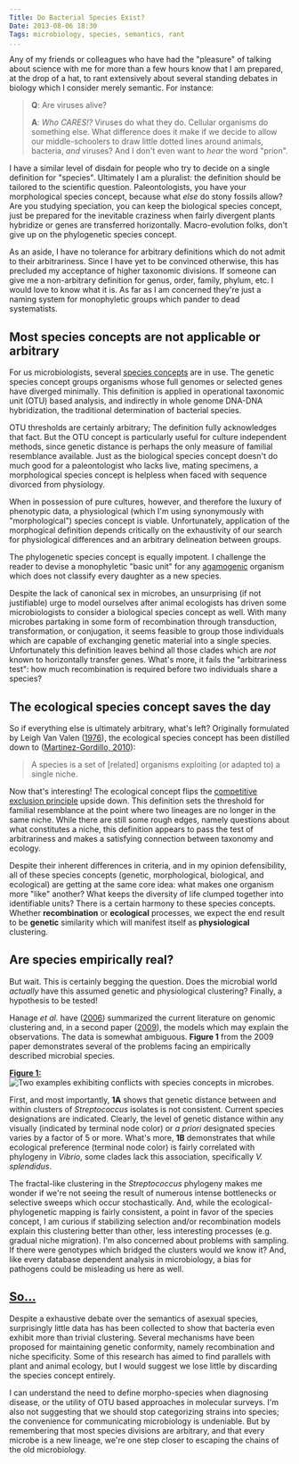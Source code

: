 ```yaml
---
Title: Do Bacterial Species Exist?
Date: 2013-08-06 18:30
Tags: microbiology, species, semantics, rant
...
```



Any of my friends or colleagues who have had the "pleasure" of talking about
science with me for more than a few hours know that I am prepared, at the drop
of a hat, to rant extensively about several standing debates in biology which I
consider merely semantic.  For instance:

 > **Q**: Are viruses alive?
 >
 > **A**: _Who CARES!?_  Viruses do what they do.  Cellular organisms do
 > something else. What difference does it make if we decide to allow our
 > middle-schoolers to draw little dotted lines around animals, bacteria, _and_
 > viruses?  And I don't even want to _hear_ the word "prion".

I have a similar level of disdain for people who try to decide on a single
definition for "species".   Ultimately I am a pluralist: the definition should
be tailored to the scientific question.  Paleontologists, you have your
morphological species concept, because what _else_ do stony
fossils allow?  Are you studying speciation, you can keep the biological species
concept, just be prepared for the inevitable craziness when fairly divergent
plants hybridize or genes are transferred horizontally.  Macro-evolution folks,
don't give up on the phylogenetic species concept.

As an aside, I have no tolerance for arbitrary definitions which do not admit
to their arbitrariness.  Since I have yet to be convinced otherwise, this has
precluded my acceptance of higher taxonomic divisions.  If someone can give me
a non-arbitrary definition for genus, order, family, phylum, etc. I would love
to know what it is.  As far as I am concerned they're just a naming system for
monophyletic groups which pander to dead systematists.

## Most species concepts are not applicable or arbitrary

For us microbiologists, several
[species concepts](http://dx.doi.org/10.1146/annurev.micro.56.012302.160634)
are in use.  The genetic species concept groups organisms whose full genomes or
selected genes have diverged minimally.  This definition is applied in
operational taxonomic unit (OTU) based analysis, and indirectly in whole genome
DNA-DNA hybridization, the traditional determination of bacterial species.

OTU thresholds are certainly arbitrary; The definition fully acknowledges that
fact.  But the OTU concept is particularly useful for culture independent
methods, since genetic distance is perhaps the only measure of familial
resemblance available.  Just as the biological species concept doesn't do much
good for a paleontologist who lacks live, mating specimens, a morphological
species concept is helpless when faced with sequence divorced from physiology.

When in possession of pure cultures, however, and therefore the luxury of
phenotypic data, a physiological (which I'm using synonymously with
"morphological") species concept is viable.  Unfortunately, application of the
morphogical definition depends critically on the exhaustivity of our search for
physiological differences and an arbitrary delineation between groups.

The phylogenetic species concept is equally impotent.  I challenge the reader
to devise a monophyletic "basic unit" for any
[agamogenic](http://en.wikipedia.org/wiki/Asexual_reproduction) organism which
does not classify every daughter as a new species.

Despite the lack of canonical sex in microbes, an unsurprising (if not
justifiable) urge to model ourselves after animal ecologists has driven some
microbiologists to consider a biological species concept as well.  With many
microbes partaking in some form of recombination through transduction,
transformation, or conjugation, it seems feasible to group those individuals
which are capable of exchanging genetic material into a single species.
Unfortunately this definition leaves behind all those clades which are _not_
known to horizontally transfer genes.  What's more, it fails the "arbitrariness
test": how much recombination is required before two individuals share a
species?

## The ecological species concept saves the day

So if everything else is ultimately arbitrary, what's left?  Originally
formulated by Leigh Van Valen
([1976](http://www.jstor.org/stable/1219444)),
the ecological species concept has been distilled down to
([Martinez-Gordillo, 2010](http://dx.doi.org/10.1111/j.1420-9101.2009.01897.x)):

 > A species is a set of [related] organisms exploiting
 > (or adapted to) a single niche.

Now that's interesting!  The ecological concept flips the
[competitive exclusion principle](http://en.wikipedia.org/wiki/Competitive_exclusion_principle)
upside down.  This definition sets the threshold for familial resemblance at
the point where two lineages are no longer in the same niche.  While there are
still some rough edges, namely questions about what constitutes a niche, this
definition appears to pass the test of arbitrariness and makes a satisfying
connection between taxonomy and ecology.

Despite their inherent differences in criteria, and in my opinion
defensibility, all of these species concepts (genetic, morphological,
biological, and ecological) are getting at the same core idea: what makes one
organism more "like" another?  What keeps the diversity of life clumped
together into identifiable units?  There is a certain harmony to these species
concepts.  Whether **recombination** or **ecological** processes, we expect the
end result to be **genetic** similarity which will manifest itself as
**physiological** clustering.

## Are species empirically real?

But wait.  This is certainly begging the question.  Does the microbial world
_actually_ have this assumed genetic and physiological clustering?  Finally, a
hypothesis to be tested!

Hanage _et al._ have ([2006](http://dx.doi.org/10.1098%2Frstb.2006.1917))
summarized the current literature on genomic clustering and, in a second paper
([2009](http://dx.doi.org/10.1126/science.1159388)), the models which may
explain the observations.  The data is somewhat ambiguous.  **Figure 1** from
the 2009 paper demonstrates several of the problems facing an empirically
described microbial species.

[**Figure 1:**](http://www.sciencemag.org/content/323/5915/741/F1.expansion.html)
<img src="http://www.sciencemag.org/content/323/5915/741/F1.large.jpg"
     alt="Two examples exhibiting conflicts with species concepts in microbes."
     class="full-width">

First, and most importantly, **1A** shows that genetic distance between and
within clusters of _Streptococcus_ isolates is not consistent.  Current species
designations are indicated.  Clearly, the level of genetic distance within any
visually (indicated by terminal node color) or _a priori_ designated species
varies by a factor of 5 or more.  What's more, **1B** demonstrates that while
ecological preference (terminal node color) is fairly correlated with phylogeny
in _Vibrio_, some clades lack this association, specifically _V. splendidus_.

The fractal-like clustering in the _Streptococcus_ phylogeny makes me wonder if
we're not seeing the result of numerous intense bottlenecks or selective sweeps
which occur stochastically.  And, while the ecological-phylogenetic mapping is
fairly consistent, a point in favor of the species concept, I am curious if
stabilizing selection and/or recombination models explain this clustering
better than other, less interesting processes (e.g. gradual niche migration).
I'm also concerned about problems with sampling.  If there were genotypes which
bridged the clusters would we know it?  And, like every database dependent
analysis in microbiology, a bias for pathogens could be misleading us here as
well.

## [So...](http://en.wikipedia.org/wiki/Betteridge's_law_of_headlines)

Despite a exhaustive debate over the semantics of asexual species, surprisingly
little data has has been collected to show that bacteria even exhibit more than
trivial clustering.  Several mechanisms have been proposed for maintaining
genetic conformity, namely recombination and niche specificity.  Some of this
research has aimed to find parallels with plant and animal ecology, but I would
suggest we lose little by discarding the species concept entirely.

I can understand the need to define morpho-species when diagnosing disease, or
the utility of OTU based approaches in molecular surveys.  I'm also not
suggesting that we should stop categorizing strains into species; the
convenience for communicating microbiology is undeniable.  But by remembering
that most species divisions are arbitrary, and that every microbe is a new
lineage, we're one step closer to escaping the chains of the old microbiology.
